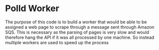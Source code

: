 # Polld Worker
The purpose of this code is to build a worker that would be able to be assigned a web page to scrape through a message sent through Amazon SQS. This is necessary as the parsing
of pages is very slow and would therefore hang the API if it was all processed by one machine. So instead multiple workers are used to speed up the process
